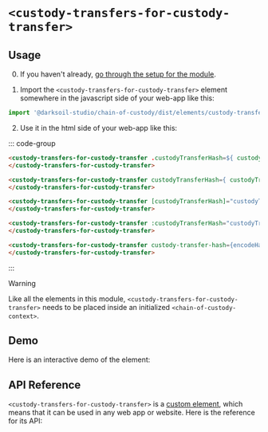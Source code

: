 
# `<custody-transfers-for-custody-transfer>`

## Usage

0. If you haven't already, [go through the setup for the module](/setup).

1. Import the `<custody-transfers-for-custody-transfer>` element somewhere in the javascript side of your web-app like this:

```js
import '@darksoil-studio/chain-of-custody/dist/elements/custody-transfers-for-custody-transfer.js'
```

2. Use it in the html side of your web-app like this:

::: code-group
```html [Lit]
<custody-transfers-for-custody-transfer .custodyTransferHash=${ custodyTransferHash }>
</custody-transfers-for-custody-transfer>
```

```html [React]
<custody-transfers-for-custody-transfer custodyTransferHash={ custodyTransferHash }>
</custody-transfers-for-custody-transfer>
```

```html [Angular]
<custody-transfers-for-custody-transfer [custodyTransferHash]="custodyTransferHash">
</custody-transfers-for-custody-transfer>
```

```html [Vue]
<custody-transfers-for-custody-transfer :custodyTransferHash="custodyTransferHash">
</custody-transfers-for-custody-transfer>
```

```html [Svelte]
<custody-transfers-for-custody-transfer custody-transfer-hash={encodeHashToBase64(custodyTransferHash)}>
</custody-transfers-for-custody-transfer>
```
:::

> [!WARNING]
> Like all the elements in this module, `<custody-transfers-for-custody-transfer>` needs to be placed inside an initialized `<chain-of-custody-context>`.

## Demo

Here is an interactive demo of the element:

<element-demo>
</element-demo>

<script setup>
import { onMounted } from "vue";
import { ProfilesClient, ProfilesStore } from '@darksoil-studio/profiles-zome';
import { demoProfiles, ProfilesZomeMock } from '@darksoil-studio/profiles-zome/dist/mocks.js';
import { decodeHashFromBase64, encodeHashToBase64, fakeActionHash  } from '@holochain/client';
import { render } from "lit";
import { html, unsafeStatic } from "lit/static-html.js";

import { ChainOfCustodyZomeMock } from "../../ui/src/mocks.ts";
import { ChainOfCustodyStore } from "../../ui/src/chain-of-custody-store.ts";
import { ChainOfCustodyClient } from "../../ui/src/chain-of-custody-client.ts";

onMounted(async () => {
  // Elements need to be imported on the client side, not the SSR side
  // Reference: https://vitepress.dev/guide/ssr-compat#importing-in-mounted-hook
  await import('@api-viewer/docs/lib/api-docs.js');
  await import('@api-viewer/demo/lib/api-demo.js');
  await import('@darksoil-studio/profiles-zome/dist/elements/profiles-context.js');
  if (!customElements.get('chain-of-custody-context')) await import('../../ui/src/elements/chain-of-custody-context.ts');
  if (!customElements.get('custody-transfers-for-custody-transfer')) await import('../../ui/src/elements/custody-transfers-for-custody-transfer.ts');

  const profiles = await demoProfiles();
  const myPubKey = Array.from(profiles.keys())[0];

  const profilesMock = new ProfilesZomeMock(profiles, myPubKey);
  const profilesStore = new ProfilesStore(new ProfilesClient(profilesMock, "chain_of_custody_test"));

  const mock = new ChainOfCustodyZomeMock();
  const client = new ChainOfCustodyClient(mock, "chain_of_custody_test");

  const custodyTransfer1 = {
		current_custodian: Array.from(profiles.keys())[1],
		custodied_resource_hash: await fakeActionHash(),
		images_hashes: [],
		location: undefined,
		notes: undefined,
		previous_custody_transfer_hash: undefined,
  };

  const record1 = await mock.attempt_create_custody_transfer(custodyTransfer1);

  const custodyTransfer2 = {
		current_custodian: Array.from(profiles.keys())[0],
		custodied_resource_hash: await fakeActionHash(),
		images_hashes: [],
		location: undefined,
		notes: undefined,
    previous_custody_transfer_hash: record1.signed_action.hashed.content.entry_hash
  };

  const record = await mock.create_custody_transfer(custodyTransfer2);

  const store = new ChainOfCustodyStore(client);
  
  render(html`
    <profiles-context .store=${profilesStore}>
      <chain-of-custody-context .store=${store}>
        <api-demo src="custom-elements.json" only="custody-transfers-for-custody-transfer" exclude-knobs="store">
          <template data-element="custody-transfers-for-custody-transfer" data-target="host">
            <custody-transfers-for-custody-transfer custody-transfer-hash=${unsafeStatic(encodeHashToBase64(custodyTransfer2.previous_custody_transfer_hash))}" ></custody-transfers-for-custody-transfer>
          </template>
        </api-demo>
      </chain-of-custody-context>
    </profiles-context>
  `, document.querySelector('element-demo'))
  })

</script>

## API Reference

`<custody-transfers-for-custody-transfer>` is a [custom element](https://web.dev/articles/custom-elements-v1), which means that it can be used in any web app or website. Here is the reference for its API:

<api-docs src="custom-elements.json" only="custody-transfers-for-custody-transfer">
</api-docs>
